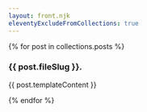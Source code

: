 ```yaml
---
layout: front.njk
eleventyExcludeFromCollections: true
---
```


<div class="posts-area">
{% for post in collections.posts %}
  <div class="post">
    <div class="project-contents">
      <div class="text">
<h3> {{ post.fileSlug }}.</h3>
        <p>{{ post.templateContent }}</p>
      </div>
    </div>
  </div>
{% endfor %}
</div>
